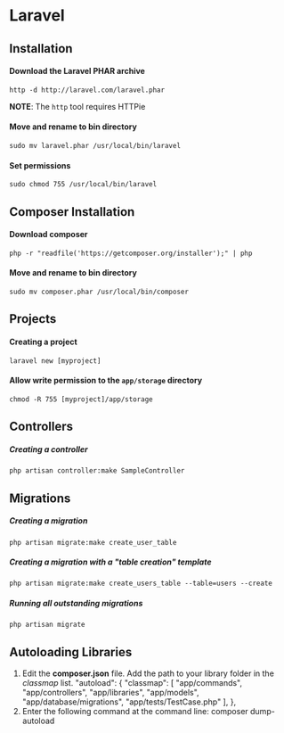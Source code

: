 Laravel
=======


Installation
--------------------------------------------------

#### Download the Laravel PHAR archive
`http -d http://laravel.com/laravel.phar`

**NOTE**: The `http` tool requires HTTPie

#### Move and rename to bin directory
`sudo mv laravel.phar /usr/local/bin/laravel`

#### Set permissions
`sudo chmod 755 /usr/local/bin/laravel`


Composer Installation
--------------------------------------------------

#### Download composer
`php -r "readfile('https://getcomposer.org/installer');" | php`

#### Move and rename to bin directory
`sudo mv composer.phar /usr/local/bin/composer`


Projects
--------------------------------------------------

#### Creating a project
`laravel new [myproject]`

#### Allow write permission to the `app/storage` directory
`chmod -R 755 [myproject]/app/storage`


Controllers
--------------------------------------------------

##### Creating a controller
`php artisan controller:make SampleController`


Migrations
--------------------------------------------------

##### Creating a migration
`php artisan migrate:make create_user_table`

##### Creating a migration with a "table creation" template
`php artisan migrate:make create_users_table --table=users --create`

##### Running all outstanding migrations
`php artisan migrate`


Autoloading Libraries
--------------------------------------------------
1.  Edit the **composer.json** file. Add the path to your library folder in the *classmap* list.
        "autoload": {
            "classmap": [
                "app/commands",
                "app/controllers",
                "app/libraries",
                "app/models",
                "app/database/migrations",
                "app/tests/TestCase.php"
            ],
        },
2.  Enter the following command at the command line:
        composer dump-autoload
